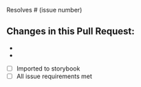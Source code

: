 Resolves # (issue number)


Changes in this Pull Request:
-
-
-

- [ ] Imported to storybook
- [ ] All issue requirements met

